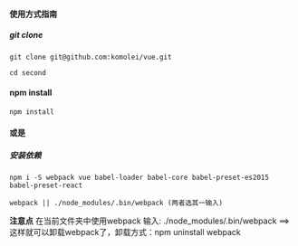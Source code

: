<h4>使用方式指南</h4> 

<h5>git clone</h5>

    git clone git@github.com:komolei/vue.git

    cd second
<h4>npm install</h4>

    npm install
<h4>或是</h4>
<h5>安装依赖 </h5>

    npm i -S webpack vue babel-loader babel-core babel-preset-es2015 babel-preset-react
    
    webpack || ./node_modules/.bin/webpack (两者选其一输入)
**注意点**
    在当前文件夹中使用webpack
    输入: ./node_modules/.bin/webpack ==>这样就可以卸载webpack了，卸载方式：npm uninstall webpack